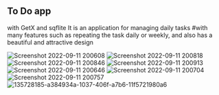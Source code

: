 ## To Do app
with GetX and sqflite
It is an application for managing daily tasks
#with many features such as repeating the task daily or weekly, and also has a beautiful and attractive design


![Screenshot 2022-09-11 200608](https://user-images.githubusercontent.com/94804979/189543015-6c4ae3af-5234-4c94-b2d4-7fd879eeb686.png)
![Screenshot 2022-09-11 200818](https://user-images.githubusercontent.com/94804979/189543019-82e041b8-2de9-4a66-942f-a9c0d85b1e12.png)
![Screenshot 2022-09-11 200846](https://user-images.githubusercontent.com/94804979/189543020-7dd5fc2a-9bf8-4c01-a0e7-b20b4a85cd0e.png)
![Screenshot 2022-09-11 200913](https://user-images.githubusercontent.com/94804979/189543021-36ce8521-500d-45c5-a97e-ffe8a7383084.png)
![Screenshot 2022-09-11 200646](https://user-images.githubusercontent.com/94804979/189543022-0d639201-ac0e-4f47-a950-feeaa5b596c1.png)
![Screenshot 2022-09-11 200704](https://user-images.githubusercontent.com/94804979/189543024-2ce7f99d-13c6-41b8-8526-28515a1b6938.png)
![Screenshot 2022-09-11 200757](https://user-images.githubusercontent.com/94804979/189543025-c04b2b56-f3f8-4164-afb6-4fb2851e4fec.png)
![135728185-a384934a-1037-406f-a7b6-11f5721980a6](https://user-images.githubusercontent.com/94804979/189543324-a443dbbe-c971-445a-8cb2-50900bea6711.jpg)
